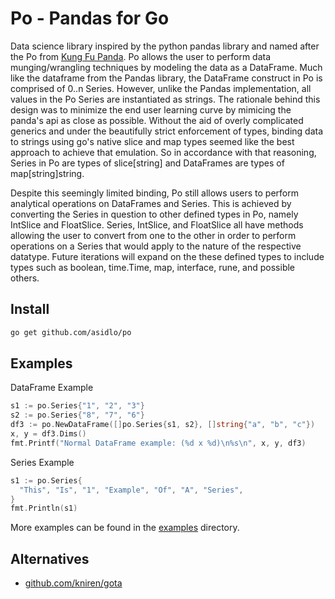 # Po - Pandas for Go

Data science library inspired by the python pandas library and named after the Po from [Kung Fu Panda](https://en.wikipedia.org/wiki/Kung_Fu_Panda). Po allows the user to perform data munging/wrangling techniques by modeling the data as a DataFrame. Much like the dataframe from the Pandas library, the DataFrame construct in Po is comprised of 0..n Series. However, unlike the Pandas implementation, all values in the Po Series are instantiated as strings. The rationale behind this design was to minimize the end user learning curve by mimicing the panda's api as close as possible. Without the aid of overly complicated generics and under the beautifully strict enforcement of types, binding data to strings using go's native slice and map types seemed like the best approach to achieve that emulation. So in accordance with that reasoning, Series in Po are types of slice[string] and DataFrames are types of map[string]string.

Despite this seemingly limited binding, Po still allows users to perform analytical operations on DataFrames and Series. This is achieved by converting the Series in question to other defined types in Po, namely IntSlice and FloatSlice. Series, IntSlice, and FloatSlice all have methods allowing the user to convert from one to the other in order to perform operations on a Series that would apply to the nature of the respective datatype. Future iterations will expand on the these defined types to include types such as boolean, time.Time, map, interface, rune, and possible others.

## Install

```bash
go get github.com/asidlo/po
```

## Examples

DataFrame Example

```go
s1 := po.Series{"1", "2", "3"}
s2 := po.Series{"8", "7", "6"}
df3 := po.NewDataFrame([]po.Series{s1, s2}, []string{"a", "b", "c"})
x, y = df3.Dims()
fmt.Printf("Normal DataFrame example: (%d x %d)\n%s\n", x, y, df3)
```

Series Example

```go
s1 := po.Series{
  "This", "Is", "1", "Example", "Of", "A", "Series",
}
fmt.Println(s1)
```

More examples can be found in the [examples](examples) directory.

## Alternatives

- [github.com/kniren/gota](https://github.com/kniren/gota/)